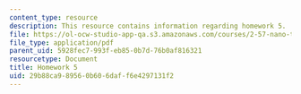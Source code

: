 ```yaml
---
content_type: resource
description: This resource contains information regarding homework 5.
file: https://ol-ocw-studio-app-qa.s3.amazonaws.com/courses/2-57-nano-to-macro-transport-processes-spring-2012/29b88ca989560b606daff6e4297131f2_MIT2_57S12_hw_5.pdf
file_type: application/pdf
parent_uid: 5928fec7-993f-eb85-0b7d-76b0af816321
resourcetype: Document
title: Homework 5
uid: 29b88ca9-8956-0b60-6daf-f6e4297131f2
---
```

